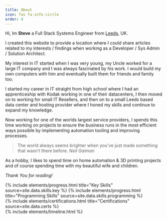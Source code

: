 ```yaml
---
title: About
icon: fas fa-info-circle
order: 4
---
```


Hi, Im **Steve** a Full Stack Systems Engineer from [Leeds](https://en.wikipedia.org/wiki/Leeds), UK.

I created this website to provide a location where I could share articles related to my interests / findings
when working as a Developer / Sys Admin / Solution Architect.

My interest in IT started when I was very young, my Uncle worked for a large IT company and I was always fascinated
by his work. I would build my own computers with him and eventually built them for friends and family too.

I started my career in IT straight from high school where I had an apprenticeship with Kodak working in one of their
datacenters, I then moved on to working for small IT Resellers, and then on to a small Leeds based data center and
hosting provider where I honed my skills and continue to expand my knowledge.

Now working for one of the worlds largest service providers, I spends this time working on projects to ensure
the business runs in the most efficient ways possible by implementing automation tooling and improving processes.

> The world always seems brighter when you’ve just made something that wasn’t there before. <cite>Neil Gaiman</cite>

As a hobby, I likes to spend time on home automation & 3D printing projects and of course spending time
with my beautiful wife and children.

_Thank You for reading!_

<div class="row">
{% include elements/progress.html title="Key Skills" source=site.data.skills.key %}
{% include elements/progress.html title="Programming Skills" source=site.data.skills.programming %}

</div>

<div class="row">
{% include elements/certifications.html title="Certifications" source=site.data.certs %}
</div>

<div class="row">
{% include elements/timeline.html %}
</div>
